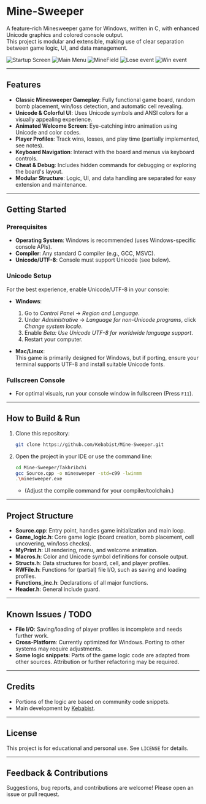 # Mine-Sweeper

A feature-rich Minesweeper game for Windows, written in C, with enhanced Unicode graphics and colored console output.  
This project is modular and extensible, making use of clear separation between game logic, UI, and data management.

![Startup Screen](https://github.com/Kebabist/Mine-Sweeper/assets/83098161/b201b64e-e129-4617-b4ac-6971d2d79ac9)
![Main Menu](https://github.com/Kebabist/Mine-Sweeper/assets/83098161/59057d05-abc3-4973-a6ef-be8065703fe7)
![MineField](https://github.com/Kebabist/Mine-Sweeper/assets/83098161/1ba2bb66-bba5-49cd-ac19-2435f0297ff4)
![Lose event](https://github.com/Kebabist/Mine-Sweeper/assets/83098161/d2a250ce-47bd-4eed-a1a4-f23560f3526f)
![Win event](https://github.com/Kebabist/Mine-Sweeper/assets/83098161/22b4a608-5a90-4593-896b-6e000fbfe76a)

---

## Features

- **Classic Minesweeper Gameplay**: Fully functional game board, random bomb placement, win/loss detection, and automatic cell revealing.
- **Unicode & Colorful UI**: Uses Unicode symbols and ANSI colors for a visually appealing experience.
- **Animated Welcome Screen**: Eye-catching intro animation using Unicode and color codes.
- **Player Profiles**: Track wins, losses, and play time (partially implemented, see notes).
- **Keyboard Navigation**: Interact with the board and menus via keyboard controls.
- **Cheat & Debug**: Includes hidden commands for debugging or exploring the board's layout.
- **Modular Structure**: Logic, UI, and data handling are separated for easy extension and maintenance.

---

## Getting Started

### Prerequisites

- **Operating System**: Windows is recommended (uses Windows-specific console APIs).
- **Compiler**: Any standard C compiler (e.g., GCC, MSVC).
- **Unicode/UTF-8**: Console must support Unicode (see below).

### Unicode Setup

For the best experience, enable Unicode/UTF-8 in your console:

- **Windows**:
  1. Go to _Control Panel_ → _Region and Language_.
  2. Under _Administrative_ → _Language for non-Unicode programs_, click _Change system locale_.
  3. Enable _Beta: Use Unicode UTF-8 for worldwide language support_.
  4. Restart your computer.

- **Mac/Linux**:  
  This game is primarily designed for Windows, but if porting, ensure your terminal supports UTF-8 and install suitable Unicode fonts.

### Fullscreen Console

- For optimal visuals, run your console window in fullscreen (Press `F11`).

---

## How to Build & Run

1. Clone this repository:
   ```sh
   git clone https://github.com/Kebabist/Mine-Sweeper.git
   ```
2. Open the project in your IDE or use the command line:

   ```sh
   cd Mine-Sweeper/Takhribchi
   gcc Source.cpp -o minesweeper -std=c99 -lwinmm
   .\minesweeper.exe
   ```

   - (Adjust the compile command for your compiler/toolchain.)

---

## Project Structure

- **Source.cpp**: Entry point, handles game initialization and main loop.
- **Game_logic.h**: Core game logic (board creation, bomb placement, cell uncovering, win/loss checks).
- **MyPrint.h**: UI rendering, menu, and welcome animation.
- **Macros.h**: Color and Unicode symbol definitions for console output.
- **Structs.h**: Data structures for board, cell, and player profiles.
- **RWFile.h**: Functions for (partial) file I/O, such as saving and loading profiles.
- **Functions_inc.h**: Declarations of all major functions.
- **Header.h**: General include guard.

---

## Known Issues / TODO

- **File I/O**: Saving/loading of player profiles is incomplete and needs further work.
- **Cross-Platform**: Currently optimized for Windows. Porting to other systems may require adjustments.
- **Some logic snippets**: Parts of the game logic code are adapted from other sources. Attribution or further refactoring may be required.

---

## Credits

- Portions of the logic are based on community code snippets.  
- Main development by [Kebabist](https://github.com/Kebabist).

---

## License

This project is for educational and personal use. See `LICENSE` for details.

---

## Feedback & Contributions

Suggestions, bug reports, and contributions are welcome! Please open an issue or pull request.
